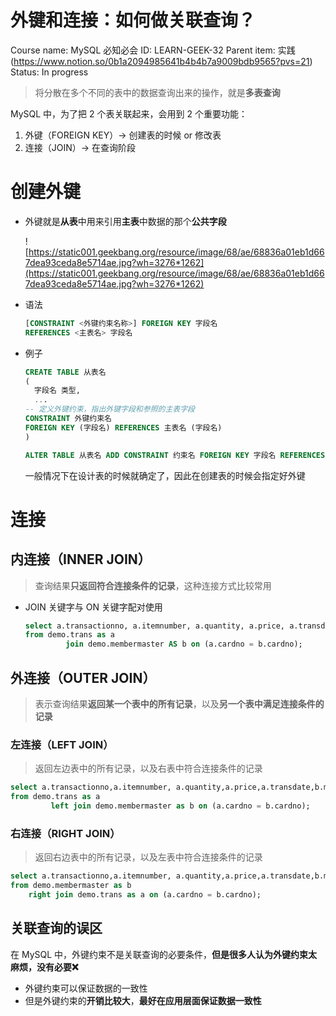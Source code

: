 # 外键和连接：如何做关联查询？

Course name: MySQL 必知必会
ID: LEARN-GEEK-32
Parent item: 实践 (https://www.notion.so/0b1a2094985641b4b4b7a9009bdb9565?pvs=21)
Status: In progress

> 将分散在多个不同的表中的数据查询出来的操作，就是**多表查询**
> 

MySQL 中，为了把 2 个表关联起来，会用到 2 个重要功能：

1. 外键（FOREIGN KEY）→ 创建表的时候 or 修改表
2. 连接（JOIN）→ 在查询阶段

# 创建外键

- 外键就是**从表**中用来引用**主表**中数据的那个**公共字段**
    
    ![https://static001.geekbang.org/resource/image/68/ae/68836a01eb1d667dea93ceda8e5714ae.jpg?wh=3276*1262](https://static001.geekbang.org/resource/image/68/ae/68836a01eb1d667dea93ceda8e5714ae.jpg?wh=3276*1262)
    
- 语法
    
    ```sql
    [CONSTRAINT <外键约束名称>] FOREIGN KEY 字段名
    REFERENCES <主表名> 字段名
    ```
    
- 例子
    
    ```sql
    CREATE TABLE 从表名
    (
      字段名 类型,
      ...
    -- 定义外键约束，指出外键字段和参照的主表字段
    CONSTRAINT 外键约束名
    FOREIGN KEY (字段名) REFERENCES 主表名 (字段名)
    )
    ```
    
    ```sql
    ALTER TABLE 从表名 ADD CONSTRAINT 约束名 FOREIGN KEY 字段名 REFERENCES 主表名 （字段名）;
    ```
    
    一般情况下在设计表的时候就确定了，因此在创建表的时候会指定好外键
    

# 连接

## 内连接（INNER JOIN）

> 查询结果**只返回符合连接条件的记录**，这种连接方式比较常用
> 
- JOIN 关键字与 ON 关键字配对使用
    
    ```sql
    select a.transactionno, a.itemnumber, a.quantity, a.price, a.transdate, b.membername
    from demo.trans as a
             join demo.membermaster AS b on (a.cardno = b.cardno);
    ```
    

## 外连接（OUTER JOIN）

> 表示查询结果**返回某一个表中的所有记录**，以及**另一个表中满足连接条件的记录**
> 

### 左连接（LEFT JOIN）

> 返回左边表中的所有记录，以及右表中符合连接条件的记录
> 

```sql
select a.transactionno,a.itemnumber, a.quantity,a.price,a.transdate,b.membername
from demo.trans as a
         left join demo.membermaster as b on (a.cardno = b.cardno);
```

### 右连接（RIGHT JOIN）

> 返回右边表中的所有记录，以及左表中符合连接条件的记录
> 

```sql
select a.transactionno,a.itemnumber, a.quantity,a.price,a.transdate,b.membername
from demo.membermaster as b
    right join demo.trans as a on (a.cardno = b.cardno);
```

## 关联查询的误区

在 MySQL 中，外键约束不是关联查询的必要条件，**但是很多人认为外键约束太麻烦，没有必要❌**

- 外键约束可以保证数据的一致性
- 但是外键约束的**开销比较大**，**最好在应用层面保证数据一致性**